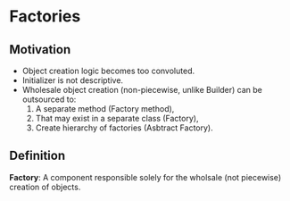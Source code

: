 # Factories

## Motivation
- Object creation logic becomes too convoluted.
- Initializer is not descriptive.
- Wholesale object creation (non-piecewise, unlike Builder) can be outsourced to:
    1. A separate method (Factory method),
    2. That may exist in a separate class (Factory),
    3. Create hierarchy of factories (Asbtract Factory).

## Definition
**Factory**: A component responsible solely for the wholsale (not piecewise) creation of objects.
